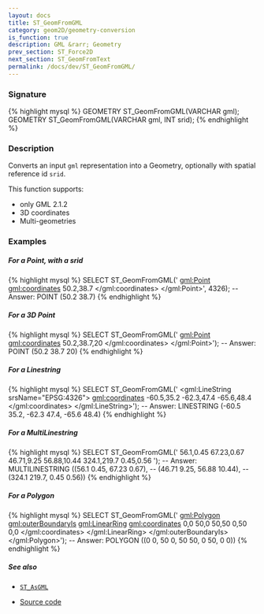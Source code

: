 ```yaml
---
layout: docs
title: ST_GeomFromGML
category: geom2D/geometry-conversion
is_function: true
description: GML &rarr; Geometry
prev_section: ST_Force2D
next_section: ST_GeomFromText
permalink: /docs/dev/ST_GeomFromGML/
---
```


### Signature

{% highlight mysql %}
GEOMETRY ST_GeomFromGML(VARCHAR gml);
GEOMETRY ST_GeomFromGML(VARCHAR gml, INT srid);
{% endhighlight %}

### Description

Converts an input `gml` representation into a Geometry, optionally with spatial reference id `srid`.

This function supports:

* only GML 2.1.2
* 3D coordinates
* Multi-geometries

### Examples

##### For a Point, with a srid
{% highlight mysql %}
SELECT ST_GeomFromGML('
	<gml:Point>
	    <gml:coordinates>
	    	50.2,38.7
	    </gml:coordinates>
	</gml:Point>', 4326);
-- Answer: POINT (50.2 38.7)
{% endhighlight %}

##### For a 3D Point
{% highlight mysql %}
SELECT ST_GeomFromGML('
	<gml:Point>
	    <gml:coordinates>
	    	50.2,38.7,20
	    </gml:coordinates>
	</gml:Point>');
-- Answer: POINT (50.2 38.7 20)
{% endhighlight %}

##### For a Linestring
{% highlight mysql %}
SELECT ST_GeomFromGML('
	<gml:LineString srsName="EPSG:4326">
	    <gml:coordinates>
	    	-60.5,35.2 -62.3,47.4 -65.6,48.4
	    </gml:coordinates>
	</gml:LineString>');
-- Answer: LINESTRING (-60.5 35.2, -62.3 47.4, -65.6 48.4) 
{% endhighlight %}

##### For a MultiLinestring
{% highlight mysql %}
SELECT ST_GeomFromGML('
	<MultiLineString srsName="EPSG:4326">
	  <lineStringMember>
	     <LineString>
		<coordinates>56.1,0.45 67.23,0.67</coordinates>
	     </LineString>
	  </lineStringMember>
	  <lineStringMember>
	     <LineString>
		<coordinates>46.71,9.25 56.88,10.44</coordinates>
	     </LineString>
	  </lineStringMember>
	  <lineStringMember>
	     <LineString>
		<coordinates>324.1,219.7 0.45,0.56</coordinates>
	     </LineString>
	  </lineStringMember>
	</MultiLineString>');
-- Answer: MULTILINESTRING ((56.1 0.45, 67.23 0.67), 
--			    (46.71 9.25, 56.88 10.44), 
--			    (324.1 219.7, 0.45 0.56))
{% endhighlight %}

##### For a Polygon
{% highlight mysql %}
SELECT ST_GeomFromGML('
	<gml:Polygon>
	  <gml:outerBoundaryIs>
	     <gml:LinearRing>
		<gml:coordinates>
		  0,0 50,0 50,50 0,50 0,0
		</gml:coordinates>
	     </gml:LinearRing>
          </gml:outerBoundaryIs>
	</gml:Polygon>');
-- Answer: POLYGON ((0 0, 50 0, 50 50, 0 50, 0 0))
{% endhighlight %}

##### See also

* [`ST_AsGML`](../ST_AsGML)

* <a href="https://github.com/orbisgis/h2gis/blob/master/h2gis-functions/src/main/java/org/h2gis/functions/spatial/convert/ST_GeomFromGML.java" target="_blank">Source code</a>

